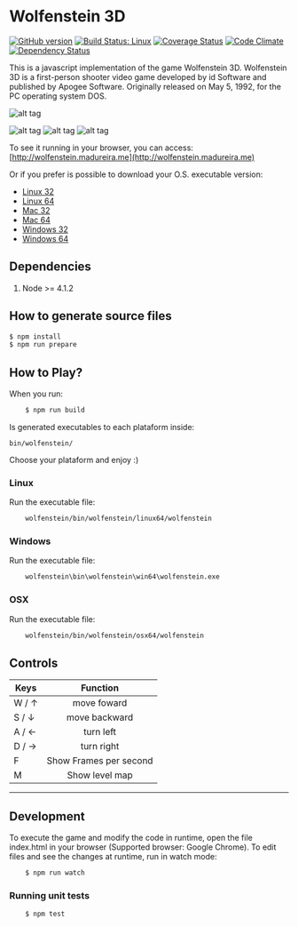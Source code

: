 # Wolfenstein 3D
[![GitHub version](https://badge.fury.io/gh/madureira%2Fwolfenstein.svg)](http://badge.fury.io/gh/madureira%2Fwolfenstein) [![Build Status: Linux](https://travis-ci.org/madureira/wolfenstein.svg)](https://travis-ci.org/madureira/wolfenstein) [![Coverage Status](https://coveralls.io/repos/madureira/wolfenstein/badge.png)](https://coveralls.io/r/madureira/wolfenstein) [![Code Climate](https://codeclimate.com/github/madureira/wolfenstein/badges/gpa.svg)](https://codeclimate.com/github/madureira/wolfenstein) [![Dependency Status](https://www.versioneye.com/user/projects/549fa2c46b1b81d16a000b65/badge.svg?style=flat)](https://www.versioneye.com/user/projects/549fa2c46b1b81d16a000b65)

This is a javascript implementation of the game Wolfenstein 3D.
Wolfenstein 3D is a first-person shooter video game developed by id Software and published by Apogee Software.
Originally released on May 5, 1992, for the PC operating system DOS.

![alt tag](https://raw.github.com/madureira/wolfenstein/master/src/resources/icons/github-logo.jpg)

![alt tag](https://raw.github.com/madureira/wolfenstein/master/src/resources/icons/screenshot_01.png) ![alt tag](https://raw.github.com/madureira/wolfenstein/master/src/resources/icons/screenshot_02.png) ![alt tag](https://raw.github.com/madureira/wolfenstein/master/src/resources/icons/screenshot_03.png)

To see it running in your browser, you can access: [http://wolfenstein.madureira.me](http://wolfenstein.madureira.me)

Or if you prefer is possible to download your O.S. executable version:

* [Linux 32](http://wolfenstein.madureira.me/bin/wolfenstein/linux32.tar.gz)
* [Linux 64](http://wolfenstein.madureira.me/bin/wolfenstein/linux64.tar.gz)
* [Mac 32](http://wolfenstein.madureira.me/bin/wolfenstein/osx.tar.gz)
* [Mac 64](http://wolfenstein.madureira.me/bin/wolfenstein/osx64.tar.gz)
* [Windows 32](http://wolfenstein.madureira.me/bin/wolfenstein/win32.tar.gz)
* [Windows 64](http://wolfenstein.madureira.me/bin/wolfenstein/win64.tar.gz)


## Dependencies
1. Node >= 4.1.2


## How to generate source files
```sh
$ npm install
$ npm run prepare
```


## How to Play?
When you run:
```sh
    $ npm run build
```
Is generated executables to each plataform inside:
```
bin/wolfenstein/
```
Choose your plataform and enjoy :)


### Linux
Run the executable file:
```sh
    wolfenstein/bin/wolfenstein/linux64/wolfenstein
```


### Windows
Run the executable file:
```sh
    wolfenstein\bin\wolfenstein\win64\wolfenstein.exe
```


### OSX
Run the executable file:
```sh
    wolfenstein/bin/wolfenstein/osx64/wolfenstein
```


## Controls
| Keys          | Function                |
| ------------- |:-----------------------:|
| W / ↑         | move foward             |
| S / ↓         | move backward           |
| A / ←         | turn left               |
| D / →         | turn right              |
| F             | Show Frames per second  |
| M             | Show level map          |

---

## Development
To execute the game and modify the code in runtime, open the file index.html in your browser (Supported browser: Google Chrome).
To edit files and see the changes at runtime, run in watch mode:
```sh
    $ npm run watch
```

### Running unit tests
```sh
    $ npm test
```
